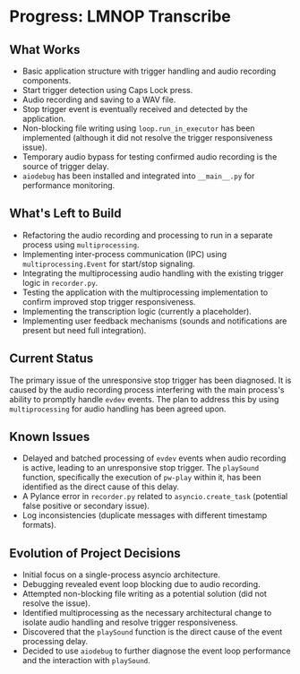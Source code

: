 # Progress: LMNOP Transcribe

## What Works

-   Basic application structure with trigger handling and audio recording components.
-   Start trigger detection using Caps Lock press.
-   Audio recording and saving to a WAV file.
-   Stop trigger event is eventually received and detected by the application.
-   Non-blocking file writing using `loop.run_in_executor` has been implemented (although it did not resolve the trigger responsiveness issue).
-   Temporary audio bypass for testing confirmed audio recording is the source of trigger delay.
-   `aiodebug` has been installed and integrated into `__main__.py` for performance monitoring.

## What's Left to Build

-   Refactoring the audio recording and processing to run in a separate process using `multiprocessing`.
-   Implementing inter-process communication (IPC) using `multiprocessing.Event` for start/stop signaling.
-   Integrating the multiprocessing audio handling with the existing trigger logic in `recorder.py`.
-   Testing the application with the multiprocessing implementation to confirm improved stop trigger responsiveness.
-   Implementing the transcription logic (currently a placeholder).
-   Implementing user feedback mechanisms (sounds and notifications are present but need full integration).

## Current Status

The primary issue of the unresponsive stop trigger has been diagnosed. It is caused by the audio recording process interfering with the main process's ability to promptly handle `evdev` events. The plan to address this by using `multiprocessing` for audio handling has been agreed upon.

## Known Issues

-   Delayed and batched processing of `evdev` events when audio recording is active, leading to an unresponsive stop trigger. The `playSound` function, specifically the execution of `pw-play` within it, has been identified as the direct cause of this delay.
-   A Pylance error in `recorder.py` related to `asyncio.create_task` (potential false positive or secondary issue).
-   Log inconsistencies (duplicate messages with different timestamp formats).

## Evolution of Project Decisions

-   Initial focus on a single-process asyncio architecture.
-   Debugging revealed event loop blocking due to audio recording.
-   Attempted non-blocking file writing as a potential solution (did not resolve the issue).
-   Identified multiprocessing as the necessary architectural change to isolate audio handling and resolve trigger responsiveness.
-   Discovered that the `playSound` function is the direct cause of the event processing delay.
-   Decided to use `aiodebug` to further diagnose the event loop performance and the interaction with `playSound`.
